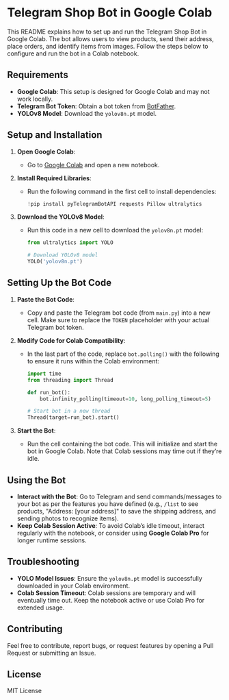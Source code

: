 # Telegram Shop Bot in Google Colab

This README explains how to set up and run the Telegram Shop Bot in Google Colab. The bot allows users to view products, send their address, place orders, and identify items from images. Follow the steps below to configure and run the bot in a Colab notebook.

## Requirements

- **Google Colab**: This setup is designed for Google Colab and may not work locally.
- **Telegram Bot Token**: Obtain a bot token from [BotFather](https://core.telegram.org/bots#botfather).
- **YOLOv8 Model**: Download the `yolov8n.pt` model.

## Setup and Installation

1. **Open Google Colab**:
   - Go to [Google Colab](https://colab.research.google.com/) and open a new notebook.

2. **Install Required Libraries**:
   - Run the following command in the first cell to install dependencies:
     ```python
     !pip install pyTelegramBotAPI requests Pillow ultralytics
     ```

3. **Download the YOLOv8 Model**:
   - Run this code in a new cell to download the `yolov8n.pt` model:
     ```python
     from ultralytics import YOLO

     # Download YOLOv8 model
     YOLO('yolov8n.pt')
     ```

## Setting Up the Bot Code

1. **Paste the Bot Code**:
   - Copy and paste the Telegram bot code (from `main.py`) into a new cell. Make sure to replace the `TOKEN` placeholder with your actual Telegram bot token.

2. **Modify Code for Colab Compatibility**:
   - In the last part of the code, replace `bot.polling()` with the following to ensure it runs within the Colab environment:
     ```python
     import time
     from threading import Thread

     def run_bot():
         bot.infinity_polling(timeout=10, long_polling_timeout=5)

     # Start bot in a new thread
     Thread(target=run_bot).start()
     ```

3. **Start the Bot**:
   - Run the cell containing the bot code. This will initialize and start the bot in Google Colab. Note that Colab sessions may time out if they’re idle.

## Using the Bot

- **Interact with the Bot**: Go to Telegram and send commands/messages to your bot as per the features you have defined (e.g., `/list` to see products, "Address: [your address]" to save the shipping address, and sending photos to recognize items).
- **Keep Colab Session Active**: To avoid Colab’s idle timeout, interact regularly with the notebook, or consider using **Google Colab Pro** for longer runtime sessions.

## Troubleshooting

- **YOLO Model Issues**: Ensure the `yolov8n.pt` model is successfully downloaded in your Colab environment.
- **Colab Session Timeout**: Colab sessions are temporary and will eventually time out. Keep the notebook active or use Colab Pro for extended usage.

## Contributing

Feel free to contribute, report bugs, or request features by opening a Pull Request or submitting an Issue.

## License

MIT License
